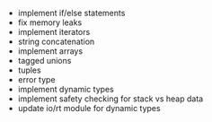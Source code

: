 - implement if/else statements
- fix memory leaks
- implement iterators
- string concatenation
- implement arrays
- tagged unions
- tuples
- error type
- implement dynamic types
- implement safety checking for stack vs heap data
- update io/rt module for dynamic types

